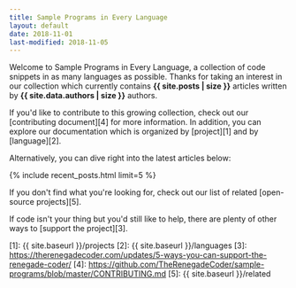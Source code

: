 ```yaml
---
title: Sample Programs in Every Language
layout: default
date: 2018-11-01
last-modified: 2018-11-05
---
```


Welcome to Sample Programs in Every Language, a collection of code snippets
in as many languages as possible. Thanks for taking an interest in our collection
which currently contains **{{ site.posts | size }}** articles written by
**{{ site.data.authors | size }}** authors.

If you'd like to contribute to this growing collection, check out
our [contributing document][4] for more information. In addition, you can explore
our documentation which is organized by [project][1] and by [language][2].

Alternatively, you can dive right into the latest articles below:

{% include recent_posts.html limit=5 %}

If you don't find what you're looking for, check out our list of related 
[open-source projects][5].

If code isn't your thing but you'd still like to help, there are
plenty of other ways to [support the project][3].

[1]: {{ site.baseurl }}/projects
[2]: {{ site.baseurl }}/languages
[3]: https://therenegadecoder.com/updates/5-ways-you-can-support-the-renegade-coder/
[4]: https://github.com/TheRenegadeCoder/sample-programs/blob/master/CONTRIBUTING.md
[5]: {{ site.baseurl }}/related
